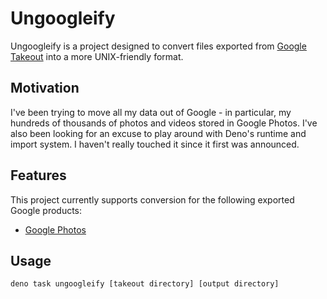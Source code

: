 # Ungoogleify

Ungoogleify is a project designed to convert files exported from [Google Takeout](https://takeout.google.com/) into a more UNIX-friendly format.

## Motivation

I've been trying to move all my data out of Google - in particular, my hundreds of thousands of photos and videos stored in Google Photos. I've also been looking for an excuse to play around with Deno's runtime and import system. I haven't really touched it since it first was announced.

## Features

This project currently supports conversion for the following exported Google products:

* [Google Photos](https://photos.google.com/)

## Usage

```ts
deno task ungoogleify [takeout directory] [output directory]
```
